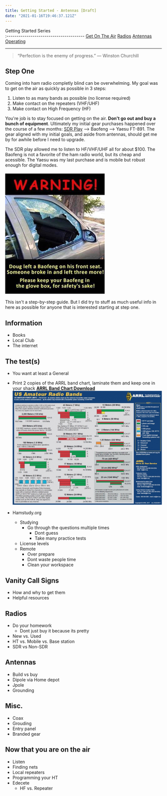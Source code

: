 ```yaml
---
title: Getting Started - Antennas [Draft]
date: "2021-01-16T19:46:37.121Z"
---
```


Getting Started Series                                   
:---------------------------------------
[Get On The Air](./get-on-the-air)
[Radios](./radios)
[Antennas](./antennas)
[Operating](./operating)


---

>“Perfection is the enemy of progress.” — Winston Churchill

## Step One
Coming into ham radio completly blind can be overwhelming. My goal was to get on the air as quickly as possible in 3 steps:

1. Listen to as many bands as possible (no license required)
2. Make contact on the repeaters (VHF/UHF)
3. Make contact on High Frequency (HF)

You're job is to stay focused on getting on the air. **Don't go out and buy a bunch of equipment**. Ultimately my initial gear purchases happened over the course of a few months: [SDR Play](https://www.sdrplay.com/) --> Baofeng --> Yaesu FT-891. The gear aligned with my initial goals, and aside from antennas, should get me by for awhile before I need to upgrade.

The SDR play allowed me to listen to HF/VHF/UHF all for about $100. The Baofeng is not a favorite of the ham radio world, but its cheap and acessible. The Yaesu was my last purchase and is mobile but robust enough for digital modes.

![Nothing but love for baofeng](./baofeng2.jpg)

This isn't a step-by-step guide. But I did try to stuff as much useful info in here as possible for anyone that is interested starting at step one.
## Information
- Books
- Local Club
- The internet
## The test(s)
- You want at least a General
- Print 2 copies of the ARRL band chart, laminate them and keep one in your shack 
**[ARRL Band Chart Download](http://www.arrl.org/files/file/Regulatory/Band%20Chart/Band%20Chart%20-%2011X17%20Color.pdf)**
![ARRL Band Chart](./Band_Chart_Image_for_ARRL_Web.jpg)

- Hamstudy.org
	- Studying
		- Go through the questions multiple times
			- Dont guess
			- Take many practice tests
	- License levels
	- Remote
		- Over prepare
		- Dont waste people time
		- Clean your workspace

## Vanity Call Signs
- How and why to get them 
- Helpful resources
## Radios
- Do your homework
	- Dont just buy it because its pretty
- New vs. Used
- HT vs. Mobile vs. Base station 
- SDR vs Non-SDR
## Antennas
- Build vs buy
- Dipole via Home depot
- Jpole
- Grounding

## Misc.
- Coax
- Grouding
- Entry panel
- Branded gear
## Now that you are on the air
- Listen
- Finding nets
- Local repeaters
- Programming your HT
- Edecete
	- HF vs. Repeater